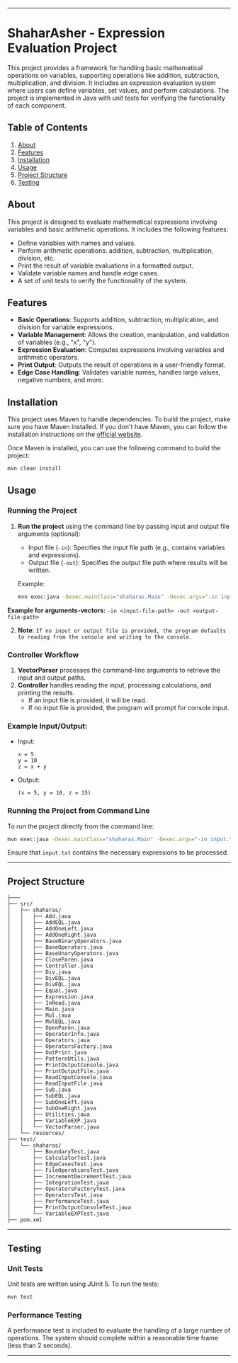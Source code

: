 
---

# **ShaharAsher - Expression Evaluation Project**

This project provides a framework for handling basic mathematical operations on variables, supporting operations like addition, subtraction, multiplication, and division. It includes an expression evaluation system where users can define variables, set values, and perform calculations. The project is implemented in Java with unit tests for verifying the functionality of each component.

## **Table of Contents**

1. [About](#about)
2. [Features](#features)
3. [Installation](#installation)
4. [Usage](#usage)
5. [Project Structure](#project-structure)
6. [Testing](#testing)

## **About**

This project is designed to evaluate mathematical expressions involving variables and basic arithmetic operations. It includes the following features:
- Define variables with names and values.
- Perform arithmetic operations: addition, subtraction, multiplication, division, etc.
- Print the result of variable evaluations in a formatted output.
- Validate variable names and handle edge cases.
- A set of unit tests to verify the functionality of the system.

## **Features**

- **Basic Operations**: Supports addition, subtraction, multiplication, and division for variable expressions.
- **Variable Management**: Allows the creation, manipulation, and validation of variables (e.g., "x", "y").
- **Expression Evaluation**: Computes expressions involving variables and arithmetic operators.
- **Print Output**: Outputs the result of operations in a user-friendly format.
- **Edge Case Handling**: Validates variable names, handles large values, negative numbers, and more.

## **Installation**

This project uses Maven to handle dependencies. To build the project, make sure you have Maven installed. If you don't have Maven, you can follow the installation instructions on the [official website](https://maven.apache.org/install.html).

Once Maven is installed, you can use the following command to build the project:

```bash
mvn clean install
```

## **Usage**

### **Running the Project**

1. **Run the project** using the command line by passing input and output file arguments (optional):

    - Input file (`-in`): Specifies the input file path (e.g., contains variables and expressions).
    - Output file (`-out`): Specifies the output file path where results will be written.

   Example:
   ```bash
   mvn exec:java -Dexec.mainClass="shaharas.Main" -Dexec.args="-in input.txt -out output.txt"
   ```

**Example for arguments-vectors:** `-in <input-file-path> -out <output-file-path>`

2. **Note**: `If no input or output file is provided, the program defaults to reading from the console and writing to the console.`

### **Controller Workflow**

1. **VectorParser** processes the command-line arguments to retrieve the input and output paths.
2. **Controller** handles reading the input, processing calculations, and printing the results.
    - If an input file is provided, it will be read.
    - If no input file is provided, the program will prompt for console input.

### **Example Input/Output:**

- Input:
  ```text
  x = 5
  y = 10
  z = x + y
  ```

- Output:
  ```text
  (x = 5, y = 10, z = 15)
  ```

### **Running the Project from Command Line**

To run the project directly from the command line:

```bash
mvn exec:java -Dexec.mainClass="shaharas.Main" -Dexec.args="-in input.txt -out output.txt"
```

Ensure that `input.txt` contains the necessary expressions to be processed.

---

## **Project Structure**

```
├───
├── src/
│   ├── shaharas/
│   │   ├── Add.java
│   │   ├── AddEQL.java              
│   │   ├── AddOneLeft.java          
│   │   ├── AddOneRight.java
│   │   ├── BaseBinaryOperators.java
│   │   ├── BaseOperators.java
│   │   ├── BaseUnaryOperators.java
│   │   ├── CloseParen.java
│   │   ├── Controller.java
│   │   ├── Div.java
│   │   ├── DivEQL.java
│   │   ├── DivEQL.java
│   │   ├── Equal.java
│   │   ├── Expression.java
│   │   ├── InRead.java
│   │   ├── Main.java
│   │   ├── Mul.java
│   │   ├── MulEQL.java
│   │   ├── OpenParen.java
│   │   ├── OperatorInfo.java
│   │   ├── Operators.java
│   │   ├── OperatorsFactory.java
│   │   ├── OutPrint.java
│   │   ├── PatternUtils.java
│   │   ├── PrintOutputConsole.java
│   │   ├── PrintOutputFile.java
│   │   ├── ReadInputConsole.java
│   │   ├── ReadInputFile.java
│   │   ├── Sub.java
│   │   ├── SubEQL.java
│   │   ├── SubOneLeft.java
│   │   ├── SubOneRight.java
│   │   ├── Utilities.java
│   │   ├── VariableEXP.java
│   │   └── VectorParser.java
│   └── resources/
├── test/
│   └── shaharas/
│       ├── BoundaryTest.java
│       ├── CalculatorTest.java
│       ├── EdgeCasesTest.java
│       ├── FileOperationsTest.java
│       ├── IncrementDecrementTest.java
│       ├── IntegrationTest.java
│       ├── OperatorsFactoryTest.java
│       ├── OperatorsTest.java
│       ├── PerformanceTest.java
│       ├── PrintOutputConsoleTest.java
│       └── VariableEXPTest.java
├── pom.xml
```

---

## **Testing**

### **Unit Tests**

Unit tests are written using JUnit 5. To run the tests:

```bash
mvn test
```

### **Performance Testing**

A performance test is included to evaluate the handling of a large number of operations. The system should complete within a reasonable time frame (less than 2 seconds).

---
